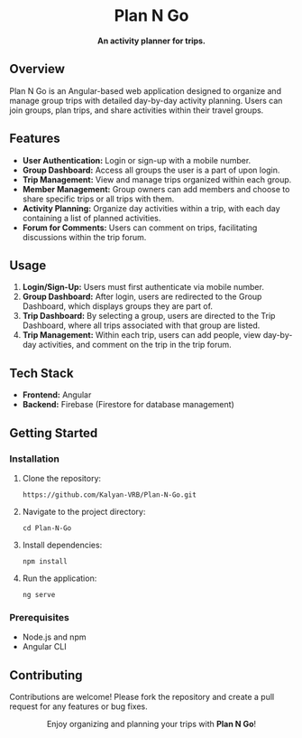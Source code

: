 <!DOCTYPE html>
<html lang="en">
<head>
  <meta charset="UTF-8">
  <meta name="viewport" content="width=device-width, initial-scale=1.0">
</head>
<body>

<h1 align="center">Plan N Go</h1>
<p align="center"><strong>An activity planner for trips.</strong></p>

<h2>Overview</h2>
<p>
  Plan N Go is an Angular-based web application designed to organize and manage group trips with detailed day-by-day activity planning. Users can join groups, plan trips, and share activities within their travel groups.
</p>

<h2>Features</h2>
<ul>
  <li><strong>User Authentication:</strong> Login or sign-up with a mobile number.</li>
  <li><strong>Group Dashboard:</strong> Access all groups the user is a part of upon login.</li>
  <li><strong>Trip Management:</strong> View and manage trips organized within each group.</li>
  <li><strong>Member Management:</strong> Group owners can add members and choose to share specific trips or all trips with them.</li>
  <li><strong>Activity Planning:</strong> Organize day activities within a trip, with each day containing a list of planned activities.</li>
  <li><strong>Forum for Comments:</strong> Users can comment on trips, facilitating discussions within the trip forum.</li>
</ul>

<h2>Usage</h2>
<ol>
  <li><strong>Login/Sign-Up:</strong> Users must first authenticate via mobile number.</li>
  <li><strong>Group Dashboard:</strong> After login, users are redirected to the Group Dashboard, which displays groups they are part of.</li>
  <li><strong>Trip Dashboard:</strong> By selecting a group, users are directed to the Trip Dashboard, where all trips associated with that group are listed.</li>
  <li><strong>Trip Management:</strong> Within each trip, users can add people, view day-by-day activities, and comment on the trip in the trip forum.</li>
</ol>

<h2>Tech Stack</h2>
<ul>
  <li><strong>Frontend:</strong> Angular</li>
  <li><strong>Backend:</strong> Firebase (Firestore for database management)</li>
</ul>

<h2>Getting Started</h2>

<h3>Installation</h3>
<ol>
  <li>Clone the repository:
    <pre><code>https://github.com/Kalyan-VRB/Plan-N-Go.git</code></pre>
  </li>
  <li>Navigate to the project directory:
    <pre><code>cd Plan-N-Go</code></pre>
  </li>
  <li>Install dependencies:
    <pre><code>npm install</code></pre>
  </li>
  <li>Run the application:
    <pre><code>ng serve</code></pre>
  </li>
</ol>

<h3>Prerequisites</h3>
<ul>
  <li>Node.js and npm</li>
  <li>Angular CLI</li>
</ul>

<h2>Contributing</h2>
<p>
  Contributions are welcome! Please fork the repository and create a pull request for any features or bug fixes.
</p>

<p align="center">Enjoy organizing and planning your trips with <strong>Plan N Go</strong>!</p>

</body>
</html>
